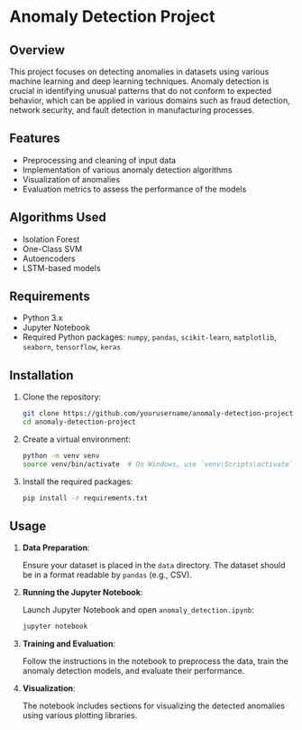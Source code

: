 # Anomaly Detection Project

## Overview

This project focuses on detecting anomalies in datasets using various machine learning and deep learning techniques. Anomaly detection is crucial in identifying unusual patterns that do not conform to expected behavior, which can be applied in various domains such as fraud detection, network security, and fault detection in manufacturing processes.

## Features

- Preprocessing and cleaning of input data
- Implementation of various anomaly detection algorithms
- Visualization of anomalies
- Evaluation metrics to assess the performance of the models

## Algorithms Used

- Isolation Forest
- One-Class SVM
- Autoencoders
- LSTM-based models

## Requirements

- Python 3.x
- Jupyter Notebook
- Required Python packages: `numpy`, `pandas`, `scikit-learn`, `matplotlib`, `seaborn`, `tensorflow`, `keras`

## Installation

1. Clone the repository:

    ```sh
    git clone https://github.com/yourusername/anomaly-detection-project.git
    cd anomaly-detection-project
    ```

2. Create a virtual environment:

    ```sh
    python -m venv venv
    source venv/bin/activate  # On Windows, use `venv\Scripts\activate`
    ```

3. Install the required packages:

    ```sh
    pip install -r requirements.txt
    ```

## Usage

1. **Data Preparation**:
   
   Ensure your dataset is placed in the `data` directory. The dataset should be in a format readable by `pandas` (e.g., CSV).

2. **Running the Jupyter Notebook**:
   
   Launch Jupyter Notebook and open `anomaly_detection.ipynb`:

    ```sh
    jupyter notebook
    ```

3. **Training and Evaluation**:
   
   Follow the instructions in the notebook to preprocess the data, train the anomaly detection models, and evaluate their performance.

4. **Visualization**:
   
   The notebook includes sections for visualizing the detected anomalies using various plotting libraries.


